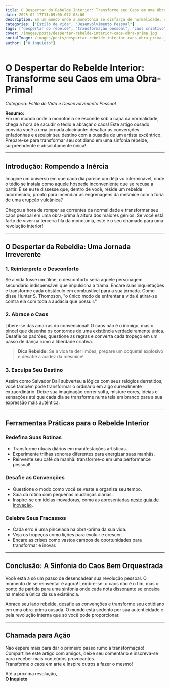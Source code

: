 ```yaml
---
title: O Despertar do Rebelde Interior: Transforme seu Caos em uma Obra-Prima!
date: 2025-02-17T11:09:00.072-03:00
description: Em um mundo onde a monotonia se disfarça de normalidade, chegou o momento de sacudir o tédio e abraçar o caos! Descubra como transformar seu cotidiano num espetáculo de rebeldia criativa.
categories: ["Estilo de Vida", "Desenvolvimento Pessoal"]
tags: ["despertar do rebelde", "transformação pessoal", "caos criativo", "vida extraordinária"]
cover: /images/posts/despertar-rebelde-interior-caos-obra-prima.jpg
socialImage: /images/posts/despertar-rebelde-interior-caos-obra-prima.jpg
author: ["O Inquieto"]
---
```


# O Despertar do Rebelde Interior: Transforme seu Caos em uma Obra-Prima!

*Categoria: Estilo de Vida e Desenvolvimento Pessoal*

**Resumo:**  
Em um mundo onde a monotonia se esconde sob a capa da normalidade, chega a hora de sacudir o tédio e abraçar o caos! Este artigo ousado convida você a uma jornada alucinante: desafiar as convenções enfadonhas e esculpir seu destino com a ousadia de um artista excêntrico. Prepare-se para transformar seu cotidiano em uma sinfonia rebelde, surpreendente e absolutamente única!

---

## Introdução: Rompendo a Inércia

Imagine um universo em que cada dia parece um déjà vu interminável, onde o tédio se instala como aquele hóspede inconveniente que se recusa a partir. E se eu te dissesse que, dentro de você, reside um rebelde adormecido, pronto para incendiar as engrenagens da mesmice com a fúria de uma erupção vulcânica?

Chegou a hora de romper as correntes da normalidade e transformar seu caos pessoal em uma obra-prima à altura dos maiores gênios. Se você está farto de viver na terceira fila da monotonia, este é o seu chamado para uma revolução interior!

---

## O Despertar da Rebeldia: Uma Jornada Irreverente

### 1. Reinterprete o Desconforto

Se a vida fosse um filme, o desconforto seria aquele personagem secundário indispensável que impulsiona a trama. Encare suas inquietações e transforme cada obstáculo em combustível para a sua jornada. Como disse Hunter S. Thompson, "o único modo de enfrentar a vida é atirar-se contra ela com toda a audácia que possuir."

### 2. Abrace o Caos

Libere-se das amarras do convencional! O caos não é o inimigo, mas o pincel que desenha os contornos de uma existência verdadeiramente única. Desafie os padrões, questione as regras e converta cada tropeço em um passo de dança rumo à liberdade criativa.

> **Dica Rebelde:** Se a vida te der limões, prepare um coquetel explosivo e desafie a acidez da mesmice!

### 3. Esculpa Seu Destino

Assim como Salvador Dalí subverteu a lógica com seus relógios derretidos, você também pode transformar o ordinário em algo surrealmente extraordinário. Deixe sua imaginação correr solta, misture cores, ideias e sensações até que cada dia se transforme numa tela em branco para a sua expressão mais autêntica.

---

## Ferramentas Práticas para o Rebelde Interior

### Redefina Suas Rotinas

- Transforme rituais diários em manifestações artísticas.
- Experimente trilhas sonoras diferentes para energizar suas manhãs.
- Reinvente seu café da manhã: transforme-o em uma performance pessoal!

### Desafie as Convenções

- Questione o modo como você se veste e organiza seu tempo.
- Saia da rotina com pequenas mudanças diárias.
- Inspire-se em ideias inovadoras, como as apresentadas [neste guia de inovação](https://www.example.com).

### Celebre Seus Fracassos

- Cada erro é uma pincelada na obra-prima da sua vida.
- Veja os tropeços como lições para evoluir e crescer.
- Encare as crises como vastos campos de oportunidades para transformar e inovar.

---

## Conclusão: A Sinfonia do Caos Bem Orquestrada

Você está a só um passo de desencadear sua revolução pessoal. O momento de se reinventar é agora! Lembre-se: o caos não é o fim, mas o ponto de partida para uma sinfonia onde cada nota dissonante se encaixa na melodia única da sua existência.

Abrace seu lado rebelde, desafie as convenções e transforme seu cotidiano em uma obra-prima ousada. O mundo está sedento por sua autenticidade e pela revolução interna que só você pode proporcionar.

---

## Chamada para Ação

Não espere mais para dar o primeiro passo rumo à transformação!  
Compartilhe este artigo com amigos, deixe seu comentário e inscreva-se para receber mais conteúdos provocantes.  
Transforme o caos em arte e inspire outros a fazer o mesmo!

Até a próxima revolução,  
**O Inquieto**